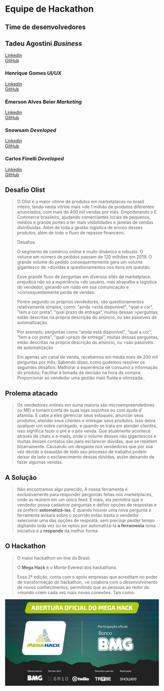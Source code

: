 <h1>Equipe de Hackathon</h1>

<h2>Time de desenvolvedores</h2>

<h2>Tadeu Agostini <i>Business</i></h3>
<a href="https://www.linkedin.com/in/tadeu-agostini-498826147/">Linkedin</a><br>
<a href="https://github.com/TadeuA">GitHub</a>

<h3>Henrique Gomes <i>UI/UX</i></h3>
<a href= "https://www.linkedin.com/in/henriquegomess/">Linkedin</a><br>
<a href="https://github.com/Henriquegomess">GitHub</a>

<h3>Émerson Alves Beier <i>Marketing</i></h3>
<a href="https://www.linkedin.com/in/%C3%A9merson-alves-beier-850364138/">Linkedin</a><br>
<a href="https://github.com/EAbeier">GitHub</a>

<h3>Snowsam <i>Developed</i></h3>
<a href="https://www.linkedin.com/in/samuel-souza-1442311a5/">Linkedin</a><br>
<a href="https://github.com/snow-sam">GitHub</a>

<h3>Carlos Finelli <i>Developed</i></h3>
<a href="https://www.linkedin.com/in/carlosfinelli/">Linkedin</a><br>
<a href="https://github.com/CarlosFinelli">GitHub</a>

<h2>Desafio Olist</h2>

> O Olist é a maior vitrine de produtos em marketplaces no brasil inteiro, tendo nesta vitrine mais >de 1 milhão de produtos diferentes anunciados, com mais de 400 mil vendas por mês. Empoderando o E Commerce brasileiro, ajudando comerciantes locais de pequenos, médios e grande portes a ter mais visibilidades e janelas de vendas distribuídas. Além de toda a gestão logística de envios desses produtos, além de todo o fluxo de repasse financeiro.
>
> Desafios
>
> O segmento de comércio online é muito dinâmico e robusto. O volume em número de pedidos passam de 120 milhões em 2019. O grande volume do pedido consequentemente gera um volume gigantesco de >dúvidas e questionamentos nos itens em questão.
>
> Esse grande fluxo de perguntas em diversos sites de marketplace, prejudica não só a experiência >do usuário, mas atrapalha a logística do vendedor, gerando um ruído em sua comunicação e >consequentemente perda de vendas.
>
> Porém segundo os próprios vendedores, são questionamentos relativamente simples, como: "ainda >está disponível", "qual a cor", "tem a cor preta", "qual prazo de entrega", muitas dessas >perguntas, estão descritas na própria descrição do anúncio, ou são passíveis de automatização.
>
> Por exemplo, perguntas como "ainda está disponível", "qual a cor", "tem a cor preta", "qual >prazo de entrega", muitas dessas perguntas, estão descritas na própria descrição do anúncio, ou >são passíveis de automatização
>
> Em apenas um canal de venda, recebemos em média mais de 200 mil perguntas por mês.
> Sabendo disso, como podemos resolver os seguintes desafios:
> Melhorar a experiência de consumo a informação do produto;
> Facilitar a tomada de decisão na hora da compra;
> Proporcionar ao vendedor uma gestão mais fluída e otimizada;.

<h2>Prolema atacado</h2>

> Os vendedores onlines em suma maioria são microempreendedores ou MEI e
> tomam conta de suas lojas sozinhos ou com ajuda d' afamilia. E cabe a eles
> gerenciar seus estoques, anunciar seus produtos, atender seus clientes e entregar
> seus produtos. Isso deixa qualquer um sobre carregado, e quando se trata em
> atender clientes, isso significa fazer o pré e o pós venda. Que atualmente acontece
> através de chats e e-mails, onde o volume desses não gigantescos e muitas desses
> contatos são para esclarecer dúvidas, que se repetem bizarramente. Causando um
> desgaste nos vendedores que por sua vez devido à exaustão de todo seu processo
> de trabalho podem deixar de lado o esclarecimento dessas dúvidas, assim deixando
> de fazer algumas vendas.

<h2>A Solução</h2>

> Não encontramos algo parecido, A nossa ferramenta é exclusivamente para
> responder perguntas feitas nos marketplaces, onde as reúnem em um único feed. E
> mais, ela permitirá que o vendedor possa cadastrar perguntas e definir opções de
> respostas e se preferir **automatizá-las**. E quando houver uma nova pergunta a
> ferramenta avisará sobre o ocorrido então basta o vendedor selecionar uma das
> opções de resposta, sem precisar perder tempo digitando toda vez ou se optou por automatizá-la **a ferramenta** toma iniciativa e a **responde** da melhor forma

<h2>O Hackathon</h2>

> O maior hackathon on-line do Brasil.
>
> O **Mega Hack** é o Monte Everest dos hackathons.
>
> Essa 2ª edição, conta com o apoio empresas que acreditam no poder de transformação do hackathon, >e colabora com o desenvolvimento de novos conhecimentos, permitindo que as pessoas ao redor do >mundo criem cada vez mais novas conexões. Tais como:

<img src="./assets/megahack.jpg">
